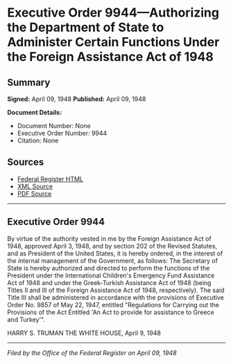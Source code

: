 # Executive Order 9944—Authorizing the Department of State to Administer Certain Functions Under the Foreign Assistance Act of 1948

## Summary

**Signed:** April 09, 1948
**Published:** April 09, 1948

**Document Details:**
- Document Number: None
- Executive Order Number: 9944
- Citation: None

## Sources
- [Federal Register HTML](https://www.presidency.ucsb.edu/documents/executive-order-9944-authorizing-the-department-state-administer-certain-functions-under)
- [XML Source](None)
- [PDF Source](None)

---

## Executive Order 9944

By virtue of the authority vested in me by the Foreign Assistance Act of 1948, approved April 3, 1948, and by section 202 of the Revised Statutes, and as President of the United States, it is hereby ordered, in the interest of the internal management of the Government, as follows:
The Secretary of State is hereby authorized and directed to perform the functions of the President under the International Children's Emergency Fund Assistance Act of 1948 and under the Greek-Turkish Assistance Act of 1948 (being Titles II and III of the Foreign Assistance Act of 1948, respectively). The said Title III shall be administered in accordance with the provisions of Executive Order No. 9857 of May 22, 1947, entitled "Regulations for Carrying out the Provisions of the Act Entitled 'An Act to provide for assistance to Greece and Turkey'".

HARRY S. TRUMAN
THE WHITE HOUSE,
April 9, 1948

---

*Filed by the Office of the Federal Register on April 09, 1948*

